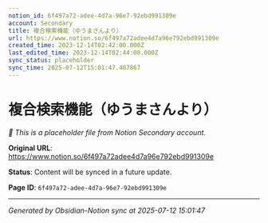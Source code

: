 ```yaml
---
notion_id: 6f497a72-adee-4d7a-96e7-92ebd991309e
account: Secondary
title: 複合検索機能（ゆうまさんより）
url: https://www.notion.so/6f497a72adee4d7a96e792ebd991309e
created_time: 2023-12-14T02:42:00.000Z
last_edited_time: 2023-12-14T02:44:00.000Z
sync_status: placeholder
sync_time: 2025-07-12T15:01:47.407867
---
```


# 複合検索機能（ゆうまさんより）

*🔄 This is a placeholder file from Notion Secondary account.*

**Original URL**: https://www.notion.so/6f497a72adee4d7a96e792ebd991309e

**Status**: Content will be synced in a future update.

**Page ID**: `6f497a72-adee-4d7a-96e7-92ebd991309e`

---

*Generated by Obsidian-Notion sync at 2025-07-12 15:01:47*

